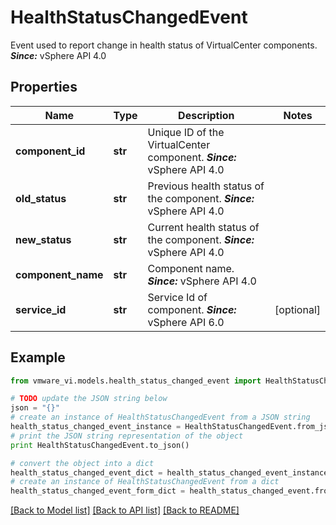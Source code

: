 # HealthStatusChangedEvent

Event used to report change in health status of VirtualCenter components.  ***Since:*** vSphere API 4.0 

## Properties
Name | Type | Description | Notes
------------ | ------------- | ------------- | -------------
**component_id** | **str** | Unique ID of the VirtualCenter component.  ***Since:*** vSphere API 4.0  | 
**old_status** | **str** | Previous health status of the component.  ***Since:*** vSphere API 4.0  | 
**new_status** | **str** | Current health status of the component.  ***Since:*** vSphere API 4.0  | 
**component_name** | **str** | Component name.  ***Since:*** vSphere API 4.0  | 
**service_id** | **str** | Service Id of component.  ***Since:*** vSphere API 6.0  | [optional] 

## Example

```python
from vmware_vi.models.health_status_changed_event import HealthStatusChangedEvent

# TODO update the JSON string below
json = "{}"
# create an instance of HealthStatusChangedEvent from a JSON string
health_status_changed_event_instance = HealthStatusChangedEvent.from_json(json)
# print the JSON string representation of the object
print HealthStatusChangedEvent.to_json()

# convert the object into a dict
health_status_changed_event_dict = health_status_changed_event_instance.to_dict()
# create an instance of HealthStatusChangedEvent from a dict
health_status_changed_event_form_dict = health_status_changed_event.from_dict(health_status_changed_event_dict)
```
[[Back to Model list]](../README.md#documentation-for-models) [[Back to API list]](../README.md#documentation-for-api-endpoints) [[Back to README]](../README.md)


